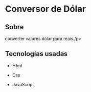 # Conversor de Dólar
<h2>Sobre</h2>
<p>converter valores dólar para reais./p>
 <h2>Tecnologias usadas</h2>
 <ul>
   <li><P>Html</P></li>
     <li><P>Css</P></li>
     <li><P>JavaScript</P></li>
</ul>
